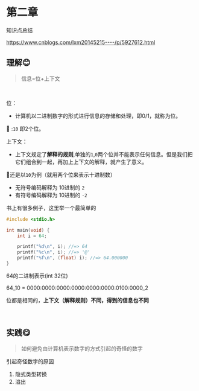 # 第二章

知识点总结

https://www.cnblogs.com/lxm20145215----/p/5927612.html



## 理解😊

>  信息=位+上下文

<br>

位：

- 计算机以二进制数字的形式进行信息的存储和处理，即0/1，就称为位。

:chestnut: :`10` 即2个位。



上下文：

- 上下文规定了**解释的规则**,单独的`1`,`0`两个位并不能表示任何信息。但是我们把它们组合到一起，再加上上下文的解释，就产生了意义。



:chestnut:还是以`10`为例（就用两个位来表示十进制数）

- 无符号编码解释为 10进制的 `2`
- 有符号编码解释为 10进制的 `-2`



书上有很多例子，这里举一个最简单的

```c
#include <stdio.h>

int main(void) {
    int i = 64;

    printf("%d\n", i); //=> 64
    printf("%c\n", i); //=> '@'
    printf("%f\n", (float) i); //=> 64.000000
}
```

64的二进制表示(int 32位)

64_10 = 0000\:0000\:0000\:0000\:0000\:0000\:0100\:0000_2

位都是相同的，**上下文（解释规则）不同，得到的信息也不同**

<br>

## 实践😋

> 如何避免由计算机表示数字的方式引起的奇怪的数字



引起奇怪数字的原因

1.  隐式类型转换
2.  溢出




